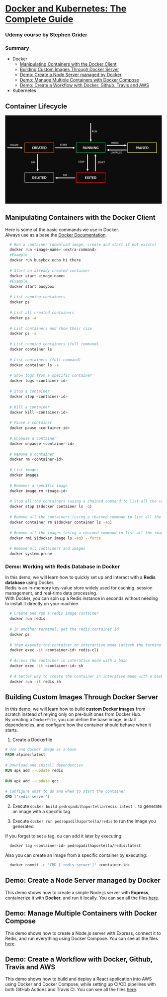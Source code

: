 # [Docker and Kubernetes: The Complete Guide](https://www.udemy.com/course/docker-and-kubernetes-the-complete-guide/)

### Udemy course by [Stephen Grider](https://www.linkedin.com/in/stephengrider/)

### Summary
- Docker
  - [Manipulating Containers with the Docker Client](#manipulating-containers-with-the-docker-client)
  - [Building Custom Images Through Docker Server](#building-custom-images-through-docker-server)
  - [Demo: Create a Node Server managed by Docker](#demo-create-a-node-server-managed-by-docker)
  - [Demo: Manage Multiple Containers with Docker Compose](#demo-manage-multiple-containers-with-docker-compose)
  - [Demo: Create a Workflow with Docker, Github, Travis and AWS](#demo-create-a-workflow-with-docker-github-travis-and-aws)
- Kubernetes

## Container Lifecycle
![Container Lifecycle](./container-lifecycle.jpg)

## Manipulating Containers with the Docker Client

Here is some of the basic commands we use in Docker.  
Always use as a base the [Docker Documentation](https://docs.docker.com/).

```bash
  # Run a container (download image, create and start if not exists)
  docker run <image-name> <extra-command>
  #Example
  docker run busybox echo hi there

  # Start an already created container
  docker start <image-name>
  #Example
  docker start busybox

  # List running containers
  docker ps

  # List all created containers
  docker ps -a

  # List containers and show their size
  docker ps -s

  # List running containers (full command)
  docker container ls

  # List containers (full command)
  docker container ls -a

  # Show logs from a specific container
  docker logs <container-id>

  # Stop a container
  docker stop <container-id>

  # Kill a container
  docker kill <container-id>

  # Pause a container
  docker pause <container-id>

  # Unpause a container
  docker unpause <container-id>

  # Remove a container
  docker rm <container-id>
  
  # List images
  docker images

  # Remover a specific image
  docker image rm <image-id>

  # Stop all the containers (using a chained command to list all the containers)
  docker stop $(docker container ls -q)

  # Remove all the containers (using a chained command to list all the containers)
  docker container rm $(docker container ls -aq)

  # Remove all the images (using a chained command to list all the images)
  docker rmi $(docker image ls -aq) --force

  # Remove all containers and images
  docker system prune
```

### Demo: Working with Redis Database in Docker

In this demo, we will learn how to quickly set up and interact with a **Redis database** using Docker.  
Redis is an in-memory key-value store widely used for caching, session management, and real-time data processing.  
With Docker, you can spin up a Redis instance in seconds without needing to install it directly on your machine.

```bash
  # Create and run a redis image container
  docker run redis

  # In another terminal, get the redis container id
  docker ps

  # them execute the container on interactive mode (attach the terminal as STDIN process into the container) with the redis-cli command
  docker exec -it <container-id> redis-cli

  # Access the container in interative mode with a bash
  docker exec -it <container-id> sh

  # A better way to create the container in interative mode with a bash
  docker run -it redis sh
```

## Building Custom Images Through Docker Server

In this demo, we will learn how to build **custom Docker images** from scratch instead of relying only on pre-built ones from Docker Hub.  
By creating a `Dockerfile`, you can define the base image, install dependencies, and configure how the container should behave when it starts.  

1. Create a Dockerfile

```dockerfile
# Use and docker image as a base
FROM alpine:latest

# Download and install dependencies
RUN apk add --update redis

RUN apk add --update gcc

# Configure what to do and when to start the container
CMD ["redis-server"]
```

2. Execute `docker build pedropadilhaportella/redis:latest .` to generate an image with a specific tag.

3. Execute `docker run pedropadilhaportella/redis` to run the image you generated.

If you forget to set a tag, ou can add it later by executing:

```bash
  docker tag <container-id> pedropadilhaportella/redis:latest
```

Also you can create an image from a specific container by executing:

```bash
  docker commit -c "CMD ['redis-server']" <container-id>
```


## Demo: Create a Node Server managed by Docker

This demo shows how to create a simple Node.js server with **Express**, containerize it with **Docker**, and run it locally. You can see all the files [here](https://github.com/PedroPadilhaPortella/Docker_And_Kubernetes/blob/main/demo-node-server-docker/Readme.md).


## Demo: Manage Multiple Containers with Docker Compose

This demo shows how to create a Node.js server with Express, connect it to Redis, and run everything using Docker Compose. You can see all the files [here](https://github.com/PedroPadilhaPortella/Docker_And_Kubernetes/tree/main/demo-multiple-containers-docker-compose/Readme.md).


## Demo: Create a Workflow with Docker, Github, Travis and AWS

This demo shows how to build and deploy a React application into AWS using Docker and Docker Compose, while setting up CI/CD pipelines with both GitHub Actions and Travis CI. You can see all the files [here](https://github.com/PedroPadilhaPortella/Docker_And_Kubernetes/tree/main/demo-docker-react/Readme.md).
